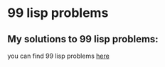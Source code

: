 # 99 lisp problems
## My solutions to 99 lisp problems:
   you can find 99 lisp problems [here](http://www.ic.unicamp.br/~meidanis/courses/mc336/2006s2/funcional/L-99_Ninety-Nine_Lisp_Problems.html)
